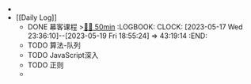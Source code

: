 -
- [[Daily Log]]
	- DONE 幕客课程 >[🍅🍅 50min](#agenda-pomo://?t=f-1684469257599-1500%2Cf-1684478899630-1500)
	  :LOGBOOK:
	  CLOCK: [2023-05-17 Wed 23:36:10]--[2023-05-19 Fri 18:55:24] =>  43:19:14
	  :END:
	- TODO 算法-队列
	- TODO JavaScript深入
	- TODO 正则
	-